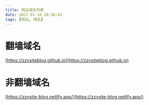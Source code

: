 ```yaml
---
title: 网站域名列表
date: 2021-01-16 18:38:42
tags: [网站, 域名] 
---
```


# 翻墙域名
[https://zzysiteblog.github.io](https://zzysiteblog.github.io)

# 非翻墙域名
[https://zzysite-blog.netlify.app/](https://zzysite-blog.netlify.app/)